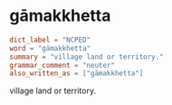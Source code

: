 # gāmakkhetta

``` toml
dict_label = "NCPED"
word = "gāmakkhetta"
summary = "village land or territory."
grammar_comment = "neuter"
also_written_as = ["gāmakkhetta"]
```

village land or territory.

